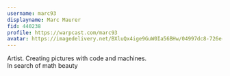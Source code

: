 ```yaml
---
username: marc93
displayname: Marc Maurer
fid: 440238
profile: https://warpcast.com/marc93
avatar: https://imagedelivery.net/BXluQx4ige9GuW0Ia56BHw/04997dc8-726e-4b71-003d-bd5d68424b00/rectcrop3
---
```

Artist. Creating pictures with code and machines.   
In search of math beauty  
